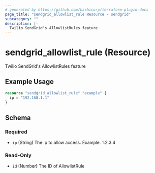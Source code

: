 ```yaml
---
# generated by https://github.com/hashicorp/terraform-plugin-docs
page_title: "sendgrid_allowlist_rule Resource - sendgrid"
subcategory: ""
description: |-
  Twilio SendGrid's AllowlistRules feature
---
```


# sendgrid_allowlist_rule (Resource)

Twilio SendGrid's AllowlistRules feature

## Example Usage

```terraform
resource "sendgrid_allowlist_rule" "example" {
  ip = "192.168.1.1"
}
```

<!-- schema generated by tfplugindocs -->
## Schema

### Required

- `ip` (String) The ip to allow access. Example: 1.2.3.4

### Read-Only

- `id` (Number) The ID of AllowlistRule
